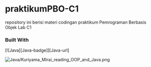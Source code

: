 # praktikumPBO-C1
repository ini berisi materi codingan praktikum Pemrograman Berbasis Objek Lab C1

### Built With
[![Java][Java-badge]][Java-url]

![Java/Kuriyama_Mirai_reading_OOP_and_Java.png](https://github.com/cat-milk/Anime-Girls-Holding-Programming-Books/blob/master/Java/Kuriyama_Mirai_reading_OOP_and_Java.png)
